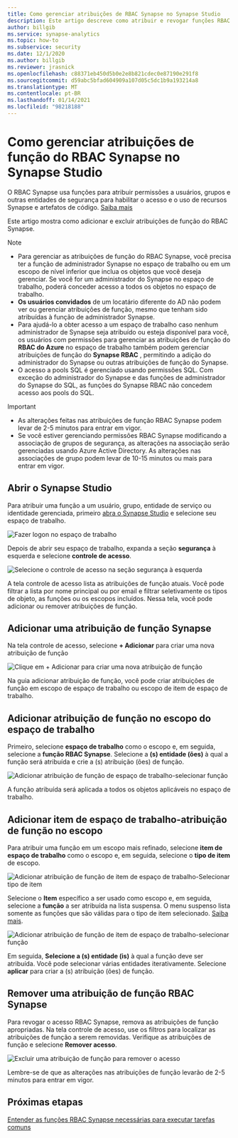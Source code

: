 ```yaml
---
title: Como gerenciar atribuições de RBAC Synapse no Synapse Studio
description: Este artigo descreve como atribuir e revogar funções RBAC Synapse para entidades de segurança do AAD
author: billgib
ms.service: synapse-analytics
ms.topic: how-to
ms.subservice: security
ms.date: 12/1/2020
ms.author: billgib
ms.reviewer: jrasnick
ms.openlocfilehash: c88371eb450d5b0e2e8b821cdec0e87190e291f8
ms.sourcegitcommit: d59abc5bfad604909a107d05c5dc1b9a193214a8
ms.translationtype: MT
ms.contentlocale: pt-BR
ms.lasthandoff: 01/14/2021
ms.locfileid: "98218188"
---
```

# <a name="how-to-manage-synapse-rbac-role-assignments-in-synapse-studio"></a>Como gerenciar atribuições de função do RBAC Synapse no Synapse Studio

O RBAC Synapse usa funções para atribuir permissões a usuários, grupos e outras entidades de segurança para habilitar o acesso e o uso de recursos Synapse e artefatos de código.  [Saiba mais](./synapse-workspace-synapse-rbac.md)

Este artigo mostra como adicionar e excluir atribuições de função do RBAC Synapse.

>[!Note]
>- Para gerenciar as atribuições de função do RBAC Synapse, você precisa ter a função de administrador Synapse no espaço de trabalho ou em um escopo de nível inferior que inclua os objetos que você deseja gerenciar. Se você for um administrador do Synapse no espaço de trabalho, poderá conceder acesso a todos os objetos no espaço de trabalho. 
>- **Os usuários convidados** de um locatário diferente do AD não podem ver ou gerenciar atribuições de função, mesmo que tenham sido atribuídas à função de administrador Synapse.
>- Para ajudá-lo a obter acesso a um espaço de trabalho caso nenhum administrador de Synapse seja atribuído ou esteja disponível para você, os usuários com permissões para gerenciar as atribuições de função do **RBAC do Azure** no espaço de trabalho também podem gerenciar atribuições de função do **Synapse RBAC** , permitindo a adição do administrador do Synapse ou outras atribuições de função do Synapse.
>- O acesso a pools SQL é gerenciado usando permissões SQL.  Com exceção do administrador do Synapse e das funções de administrador do Synapse do SQL, as funções do Synapse RBAC não concedem acesso aos pools do SQL.

>[!important]
>- As alterações feitas nas atribuições de função RBAC Synapse podem levar de 2-5 minutos para entrar em vigor. 
>- Se você estiver gerenciando permissões RBAC Synapse modificando a associação de grupos de segurança, as alterações na associação serão gerenciadas usando Azure Active Directory.  As alterações nas associações de grupo podem levar de 10-15 minutos ou mais para entrar em vigor.

## <a name="open-synapse-studio"></a>Abrir o Synapse Studio  

Para atribuir uma função a um usuário, grupo, entidade de serviço ou identidade gerenciada, primeiro [abra o Synapse Studio](https://web.azuresynapse.net/) e selecione seu espaço de trabalho. 

![Fazer logon no espaço de trabalho](./media/common/login-workspace.png) 
 
 Depois de abrir seu espaço de trabalho, expanda a seção **segurança** à esquerda e selecione **controle de acesso**. 

 ![Selecione o controle de acesso na seção segurança à esquerda](./media/how-to-manage-synapse-rbac-role-assignments/left-nav-security-access-control.png)

A tela controle de acesso lista as atribuições de função atuais.  Você pode filtrar a lista por nome principal ou por email e filtrar seletivamente os tipos de objeto, as funções ou os escopos incluídos. Nessa tela, você pode adicionar ou remover atribuições de função.  

## <a name="add-a-synapse-role-assignment"></a>Adicionar uma atribuição de função Synapse

Na tela controle de acesso, selecione **+ Adicionar** para criar uma nova atribuição de função

![Clique em + Adicionar para criar uma nova atribuição de função](./media/how-to-manage-synapse-rbac-role-assignments/access-control-add.png)

Na guia adicionar atribuição de função, você pode criar atribuições de função em escopo de espaço de trabalho ou escopo de item de espaço de trabalho. 

## <a name="add-workspace-scoped-role-assignment"></a>Adicionar atribuição de função no escopo do espaço de trabalho

Primeiro, selecione **espaço de trabalho** como o escopo e, em seguida, selecione a **função RBAC Synapse**.  Selecione a **(s) entidade (ões)** à qual a função será atribuída e crie a (s) atribuição (ões) de função. 

![Adicionar atribuição de função de espaço de trabalho-selecionar função](./media/how-to-manage-synapse-rbac-role-assignments/access-control-workspace-role-assignment.png) 

A função atribuída será aplicada a todos os objetos aplicáveis no espaço de trabalho.

## <a name="add-workspace-item-scoped-role-assignment"></a>Adicionar item de espaço de trabalho-atribuição de função no escopo

Para atribuir uma função em um escopo mais refinado, selecione **item de espaço de trabalho** como o escopo e, em seguida, selecione o **tipo de item** de escopo.       

![Adicionar atribuição de função de item de espaço de trabalho-Selecionar tipo de item](./media/how-to-manage-synapse-rbac-role-assignments/access-control-add-workspace-item-assignment-select-item-type.png) 

Selecione o **Item** específico a ser usado como escopo e, em seguida, selecione a **função** a ser atribuída na lista suspensa.  O menu suspenso lista somente as funções que são válidas para o tipo de item selecionado. [Saiba mais](./synapse-workspace-synapse-rbac.md).  

![Adicionar atribuição de função de item de espaço de trabalho-selecionar função](./media/how-to-manage-synapse-rbac-role-assignments/access-control-add-workspace-item-assignment-select-role.png) 
 
Em seguida, **Selecione a (s) entidade (is)** à qual a função deve ser atribuída.  Você pode selecionar várias entidades iterativamente.  Selecione **aplicar** para criar a (s) atribuição (ões) de função.

## <a name="remove-a-synapse-rbac-role-assignment"></a>Remover uma atribuição de função RBAC Synapse

Para revogar o acesso RBAC Synapse, remova as atribuições de função apropriadas.  Na tela controle de acesso, use os filtros para localizar as atribuições de função a serem removidas.  Verifique as atribuições de função e selecione **Remover acesso**.   

![Excluir uma atribuição de função para remover o acesso](./media/how-to-manage-synapse-rbac-role-assignments/access-control-remove-access.png)

Lembre-se de que as alterações nas atribuições de função levarão de 2-5 minutos para entrar em vigor.   

## <a name="next-steps"></a>Próximas etapas

[Entender as funções RBAC Synapse necessárias para executar tarefas comuns](./synapse-workspace-understand-what-role-you-need.md)